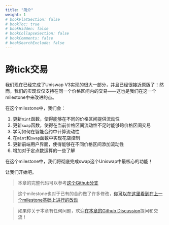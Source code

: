 ```yaml
---
title: "简介"
weight: 1
# bookFlatSection: false
# bookToc: true
# bookHidden: false
# bookCollapseSection: false
# bookComments: false
# bookSearchExclude: false
---
```


# 跨tick交易

我们现在已经完成了Uniswap V3实现的很大一部分，并且已经很接近原版了！然而，我们的实现仅仅支持在同一个价格区间内的交易——这也是我们在这一个milestone中来改进的点。

在这个milestone中，我们会：
1. 更新`mint`函数，使得能够在不同的价格区间提供流动性
2. 更新`swap`函数，使得在当前价格区间流动性不足时能够跨价格区间交易
3. 学习如何在智能合约中计算流动性
4. 在`mint`和`swap`函数中实现花店控制
5. 更新前端用户界面，使得能够在不同价格区间添加流动性
6. 增加对于定点数运算的一些了解

在这个milestone中，我们将彻底完成swap这个Uniswap中最核心的功能！

让我们开始吧。

> 本章的完整代码可以参考[这个Github分支](https://github.com/Jeiwan/uniswapv3-code/tree/milestone_3)

> 这个milestone也对于已有的合约做了许多修改，[你可以在这里看到在上一个milestone基础上进行的改动](https://github.com/Jeiwan/uniswapv3-code/compare/milestone_2...milestone_3)

> 如果你关于本章有任何问题，欢迎[在本章的Github Discussion](https://github.com/Jeiwan/uniswapv3-book/discussions/categories/milestone-3-cross-tick-swaps)提问和交流！


